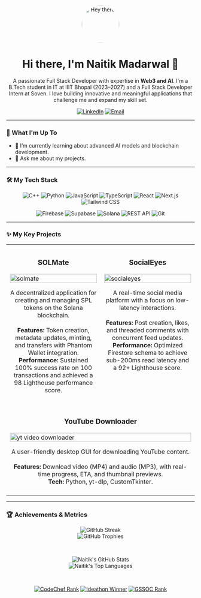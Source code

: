<div align="center">
  <img src="https://media.giphy.com/media/hvRJCLFzcasrR4ia7z/giphy.gif" width="100px" alt="Hey there!" style="border-radius: 50%;" />
  <h1>Hi there, I'm Naitik Madarwal 👋</h1>
  <p>A passionate Full Stack Developer with expertise in <strong>Web3 and AI</strong>. I'm a B.Tech student in IT at IIIT Bhopal (2023–2027) and a Full Stack Developer Intern at Soven. I love building innovative and meaningful applications that challenge me and expand my skill set.</p>
  <p>
    <a href="https://www.linkedin.com/in/naitik-madarwal-nm3806" target="_blank"><img src="https://img.shields.io/badge/LinkedIn-%230077B5.svg?style=for-the-badge&logo=linkedin&logoColor=white" alt="LinkedIn"></a>
    <a href="mailto:naitikmadarwal3806@gmail.com"><img src="https://img.shields.io/badge/Email-D14836?style=for-the-badge&logo=gmail&logoColor=white" alt="Email"></a>
  </p>
</div>

---

### 🚀 What I'm Up To
- 🌱 I’m currently learning about advanced AI models and blockchain development.
- 💬 Ask me about my projects.

---

### 🛠️ My Tech Stack
<div align="center">
  <p>
    <img src="https://img.shields.io/badge/C++-00599C?style=for-the-badge&logo=cplusplus&logoColor=white" alt="C++">
    <img src="https://img.shields.io/badge/Python-3776AB?style=for-the-badge&logo=python&logoColor=white" alt="Python">
    <img src="https://img.shields.io/badge/JavaScript-F7DF1E?style=for-the-badge&logo=javascript&logoColor=black" alt="JavaScript">
    <img src="https://img.shields.io/badge/TypeScript-3178C6?style=for-the-badge&logo=typescript&logoColor=white" alt="TypeScript">
    <img src="https://img.shields.io/badge/React-20232A?style=for-the-badge&logo=react&logoColor=61DAFB" alt="React">
    <img src="https://img.shields.io/badge/Next.js-000000?style=for-the-badge&logo=nextdotjs&logoColor=white" alt="Next.js">
    <img src="https://img.shields.io/badge/Tailwind_CSS-38B2AC?style=for-the-badge&logo=tailwind-css&logoColor=white" alt="Tailwind CSS">
  </p>
  <p>
    <img src="https://img.shields.io/badge/Firebase-FFCA28?style=for-the-badge&logo=firebase&logoColor=black" alt="Firebase">
    <img src="https://img.shields.io/badge/Supabase-3ECF8E?style=for-the-badge&logo=supabase&logoColor=white" alt="Supabase">
    <img src="https://img.shields.io/badge/Solana-9945FF?style=for-the-badge&logo=solana&logoColor=white" alt="Solana">
    <img src="https://img.shields.io/badge/REST_API-000000?style=for-the-badge&logo=api-platform&logoColor=white" alt="REST API">
    <img src="https://img.shields.io/badge/Git-F05032?style=for-the-badge&logo=git&logoColor=white" alt="Git">
  </p>
</div>

---

### ✨ My Key Projects
<table align="center">
  <tr valign="top">
    <td width="50%" style="padding: 10px;">
      <h3 align="center">SOLMate</h3>
      <a href="https://github.com/NM3806/solmate"><img width="100%" alt="solmate" src="https://github.com/user-attachments/assets/d89fdf57-a990-4ca6-80dd-6f3c06f0383c" /></a>
      <p align="center">
        A decentralized application for creating and managing SPL tokens on the Solana blockchain.
        <br/><br/>
        <b>Features:</b> Token creation, metadata updates, minting, and transfers with Phantom Wallet integration.
        <br/>
        <b>Performance:</b> Sustained 100% success rate on 100 transactions and achieved a 98 Lighthouse performance score.
      </p>
    </td>
    <td width="50%" style="padding: 10px;">
      <h3 align="center">SocialEyes</h3>
      <a href="https://github.com/NM3806/socialeyes"><img width="100%" alt="socialeyes" src="https://github.com/user-attachments/assets/cc25a8c4-15a6-4975-9300-bc78d3bce697" />
</a>
      <p align="center">
        A real-time social media platform with a focus on low-latency interactions.
        <br/><br/>
        <b>Features:</b> Post creation, likes, and threaded comments with concurrent feed updates.
        <br/>
        <b>Performance:</b> Optimized Firestore schema to achieve sub-200ms read latency and a 92+ Lighthouse score.
      </p>
    </td>
  </tr>
  <tr valign="top">
    <td colspan="2" style="padding: 10px;">
      <h3 align="center">YouTube Downloader</h3>
      <a href="https://github.com/NM3806/Youtube-Video-Downloader-GUI"><img width="100%" alt="yt video downloader" src="https://github.com/user-attachments/assets/e78db451-cfc4-4b77-889f-0d5834a3f124" /></a>
      <p align="center">
        A user-friendly desktop GUI for downloading YouTube content.
        <br/><br/>
        <b>Features:</b> Download video (MP4) and audio (MP3), with real-time progress, ETA, and thumbnail previews.
        <br/>
        <b>Tech:</b> Python, yt-dlp, CustomTkinter.
      </p>
    </td>
  </tr>
</table>

---

### 🏆 Achievements & Metrics
<div align="center">
  <p>
    <img src="https://nirzak-streak-stats.vercel.app/?user=NM3806&theme=dark&hide_border=false" alt="GitHub Streak"/>
    <br/>
    <img src="https://github-profile-trophy.vercel.app/?username=NM3806&theme=radical&no-frame=false&no-bg=false&margin-w=4&row=1&column=3" alt="GitHub Trophies"/>
  </p>
  <br/>
  <p>
    <img src="https://github-readme-stats.vercel.app/api?username=NM3806&theme=dark&hide_border=false&include_all_commits=true&count_private=true" alt="Naitik's GitHub Stats"/>
    <br/>
    <img src="https://github-readme-stats.vercel.app/api/top-langs/?username=NM3806&theme=dark&hide_border=false&include_all_commits=true&count_private=true&layout=compact" alt="Naitik's Top Languages"/>
  </p>
</div>

<br/>

<div align="center">
  <p>
    <a href="https://www.codechef.com/users/naitikm3806" target="_blank"><img src="https://img.shields.io/badge/CodeChef-2_Star_Coder-5B4638?style=for-the-badge&logo=codechef&logoColor=white" alt="CodeChef Rank"/></a>
    <a href="https://ideathon-gdsc.vercel.app" target="_blank"><img src="https://img.shields.io/badge/Ideathon_Winner-2nd_Place-4CAF50?style=for-the-badge" alt="Ideathon Winner"/></a>
    <a href="https://gssoc.tech" target="_blank"><img src="https://img.shields.io/badge/GSSOC_Extended_2024-Rank_338-FF5722?style=for-the-badge" alt="GSSOC Rank"/></a>
  </p>
</div>
